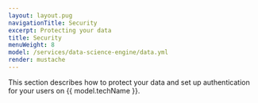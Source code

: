 ```yaml
---
layout: layout.pug
navigationTitle: Security
excerpt: Protecting your data 
title: Security
menuWeight: 8
model: /services/data-science-engine/data.yml
render: mustache
---
```

This section describes how to protect your data and set up authentication for your users on {{ model.techName }}.

